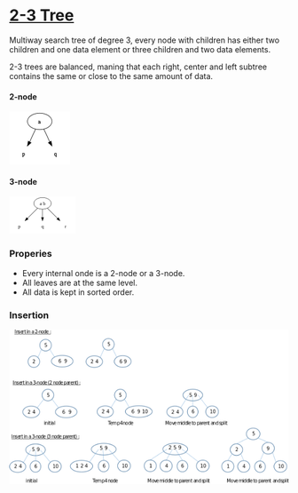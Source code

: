 # [2-3 Tree](https://en.wikipedia.org/wiki/2%E2%80%933_tree)

Multiway search tree of degree 3, every node with children has either two children and one data element or three children and two data elements.

2-3 trees are balanced, maning that each right, center and left subtree contains the same or close to the same amount of data.

#### 2-node

![2-node](./2-node.png)

#### 3-node

![3-node](./3-node.png)

### Properies

* Every internal onde is a 2-node or a 3-node.
* All leaves are at the same level.
* All data is kept in sorted order.

### Insertion

![insertion](./insertion.png)
